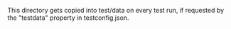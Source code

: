 This directory gets copied into test/data on every test run, if
requested by the "testdata" property in testconfig.json.
